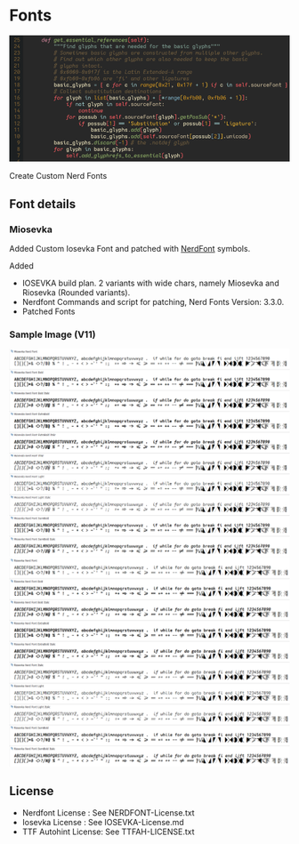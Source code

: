 # Fonts
![Sample Miosevka](Miosevka-Sample2.png)

Create Custom Nerd Fonts

## Font details
### Miosevka
Added Custom Iosevka Font and patched with [NerdFont](https://github.com/ryanoasis/nerd-fonts) symbols.

Added 
-  IOSEVKA build plan. 2 variants with wide chars, namely Miosevka and Riosevka (Rounded variants).
-  Nerdfont Commands and script for patching, Nerd Fonts Version: 3.3.0.
-  Patched Fonts

### Sample Image (V11)
![Sample Miosevka](Screenshot-MIOSEVKA-Nerdfont.png)
![Sample Riosevka](Screenshot-RIOSEVKA-Nerdfont.png)

## License
- Nerdfont License : See NERDFONT-License.txt
- Iosevka License : See IOSEVKA-License.md
- TTF Autohint License: See TTFAH-LICENSE.txt

